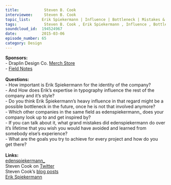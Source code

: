 ```yaml
--- 
title:           Steven B. Cook 
interviewee:     Steven B. Cook 
topic_list:     Erik Spiekermann | Influence | Bottleneck | Mistakes & lessons | Inspiring companies | Project goals
tags:            Steven B. Cook , Erik Spiekermann , Influence , Bottleneck , Mistakes  lessons , Inspiring companies , Project goals
soundcloud_id:  194524967
date:           2015-03-06
episode_number: 65
category: Design
---
```


<p class="show_notes_display"><b>Sponsors:<br></b>- Draplin Design Co. <a rel="nofollow" target="_blank" href="http://draplin.com/merch/">Merch Store</a><br>- <a rel="nofollow" target="_blank" href="http://fieldnotesbrand.com/">Field Notes</a><br><b><br>Questions:</b><br>- How important is Erik Spiekermann for the identity of the company?<br>- And How does Erik’s expertise in typography influence the rest of the company and it’s style?<br>- Do you think Erik Spiekermann’s heavy influence in that regard might be a possible bottleneck in the future, once he is not that involved anymore?<br>- Which other companies in the same field as edenspiekermann_ does your company look up to and get inspired by?<br>- If you can talk about it, what grand mistakes did edenspiekermann do over it’s lifetime that you wish you would have avoided and learned from somebody else’s experience?<br>- What are the goals you try to achieve for every project and how do you get there?<br><br><b>Links:</b><br><a rel="nofollow" target="_blank" href="http://www.edenspiekermann.com/">edenspiekermann_</a><br>Steven Cook on <a rel="nofollow" target="_blank" href="https://twitter.com/sberlincook">Twitter</a><br>Steven Cook’s <a rel="nofollow" target="_blank" href="http://www.edenspiekermann.com/people/steven-cook">blog posts</a><br><a rel="nofollow" target="_blank" href="http://www.webdesignerdepot.com/2011/07/interview-with-designer-and-typographer-erik-spiekermann/">Erik Spiekermann</a></p>
